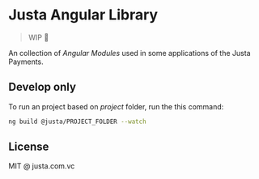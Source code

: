 # Justa Angular Library

> WIP 🚧

An collection of _Angular Modules_ used in some applications of the Justa Payments.

## Develop only

To run an project based on _project_ folder, run the this command:

```bash
ng build @justa/PROJECT_FOLDER --watch
```

## License

MIT @ justa.com.vc
